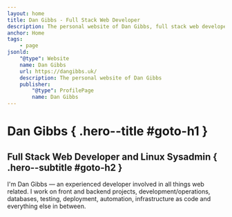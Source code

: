 ```yaml
---
layout: home
title: Dan Gibbs - Full Stack Web Developer
description: The personal website of Dan Gibbs, full stack web developer.
anchor: Home
tags:
    - page
jsonld:
    "@type": Website
    name: Dan Gibbs
    url: https://dangibbs.uk/
    description: The personal website of Dan Gibbs
    publisher:
        "@type": ProfilePage
        name: Dan Gibbs
---
```


# Dan Gibbs { .hero--title #goto-h1 }

## Full Stack Web Developer and Linux Sysadmin { .hero--subtitle #goto-h2 }

I'm Dan Gibbs &mdash; an experienced developer involved in all things web related. I 
work on front and backend projects, development/operations,
databases, testing, deployment, automation, infrastructure as code and 
everything else in between.
